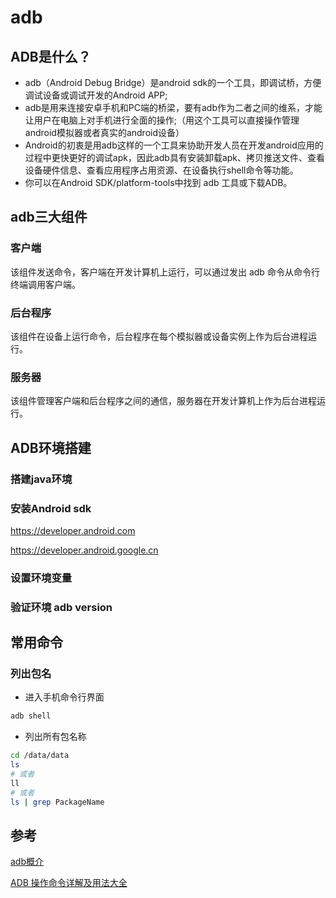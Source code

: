 # adb

## ADB是什么？

- adb（Android Debug Bridge）是android sdk的一个工具，即调试桥，方便调试设备或调试开发的Android APP;
- adb是用来连接安卓手机和PC端的桥梁，要有adb作为二者之间的维系，才能让用户在电脑上对手机进行全面的操作;（用这个工具可以直接操作管理android模拟器或者真实的android设备）
- Android的初衷是用adb这样的一个工具来协助开发人员在开发android应用的过程中更快更好的调试apk，因此adb具有安装卸载apk、拷贝推送文件、查看设备硬件信息、查看应用程序占用资源、在设备执行shell命令等功能。
- 你可以在Android SDK/platform-tools中找到 adb 工具或下载ADB。

## adb三大组件

### 客户端

该组件发送命令，客户端在开发计算机上运行，可以通过发出 adb 命令从命令行终端调用客户端。

### 后台程序

该组件在设备上运行命令，后台程序在每个模拟器或设备实例上作为后台进程运行。

### 服务器

该组件管理客户端和后台程序之间的通信，服务器在开发计算机上作为后台进程运行。

## ADB环境搭建

### 搭建java环境
### 安装Android sdk

https://developer.android.com

https://developer.android.google.cn

### 设置环境变量
### 验证环境 adb version


## 常用命令

### 列出包名

- 进入手机命令行界面

```cmd
adb shell
```

- 列出所有包名称
```sh
cd /data/data
ls
# 或者
ll
# 或者
ls | grep PackageName
```

## 参考

[adb概介](https://blog.csdn.net/weixin_54280625/article/details/112862918?ops_request_misc=%257B%2522request%255Fid%2522%253A%2522168618396716800225551728%2522%252C%2522scm%2522%253A%252220140713.130102334..%2522%257D&request_id=168618396716800225551728&biz_id=0&utm_medium=distribute.pc_search_result.none-task-blog-2~all~top_positive~default-2-112862918-null-null.142^v88^koosearch_v1,239^v2^insert_chatgpt&utm_term=adb&spm=1018.2226.3001.4187)

[ADB 操作命令详解及用法大全](https://blog.csdn.net/lb245557472/article/details/84068519?ops_request_misc=%257B%2522request%255Fid%2522%253A%2522168618396716800225551728%2522%252C%2522scm%2522%253A%252220140713.130102334..%2522%257D&request_id=168618396716800225551728&biz_id=0&utm_medium=distribute.pc_search_result.none-task-blog-2~all~top_positive~default-1-84068519-null-null.142^v88^koosearch_v1,239^v2^insert_chatgpt&utm_term=adb&spm=1018.2226.3001.4187)